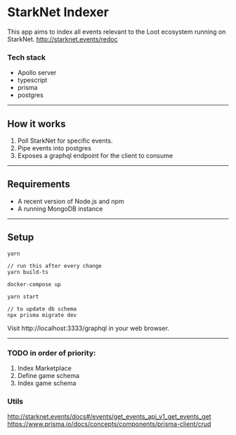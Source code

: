 # StarkNet Indexer

This app aims to index all events relevant to the Loot ecosystem running on StarkNet.
http://starknet.events/redoc

### Tech stack

- Apollo server
- typescript
- prisma
- postgres

---

## How it works

1. Poll StarkNet for specific events.
2. Pipe events into postgres
3. Exposes a graphql endpoint for the client to consume

---

## Requirements

- A recent version of Node.js and npm
- A running MongoDB instance

---

## Setup

```
yarn

// run this after every change
yarn build-ts

docker-compose up

yarn start

// to update db schema
npx prisma migrate dev

```

Visit http://localhost:3333/graphql in your web browser.

---

### TODO in order of priority:

1. Index Marketplace
2. Define game schema
3. Index game schema

### Utils

http://starknet.events/docs#/events/get_events_api_v1_get_events_get
https://www.prisma.io/docs/concepts/components/prisma-client/crud
